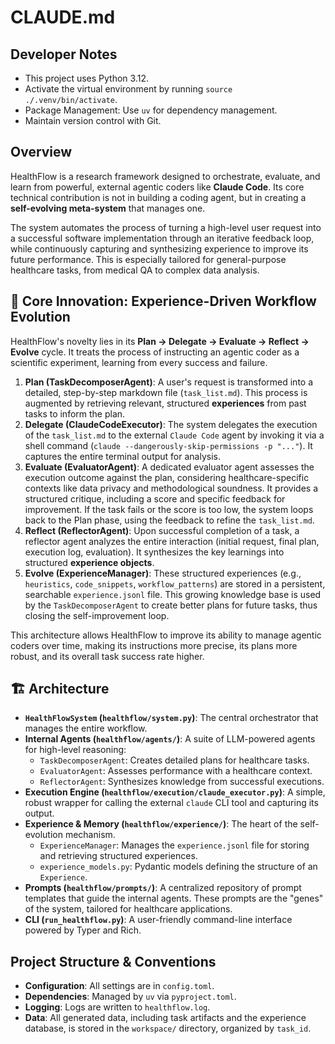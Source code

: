 # CLAUDE.md

## Developer Notes
*   This project uses Python 3.12.
*   Activate the virtual environment by running `source ./.venv/bin/activate`.
*   Package Management: Use `uv` for dependency management.
*   Maintain version control with Git.

## Overview

HealthFlow is a research framework designed to orchestrate, evaluate, and learn from powerful, external agentic coders like **Claude Code**. Its core technical contribution is not in building a coding agent, but in creating a **self-evolving meta-system** that manages one.

The system automates the process of turning a high-level user request into a successful software implementation through an iterative feedback loop, while continuously capturing and synthesizing experience to improve its future performance. This is especially tailored for general-purpose healthcare tasks, from medical QA to complex data analysis.

## 🌟 Core Innovation: Experience-Driven Workflow Evolution

HealthFlow's novelty lies in its **Plan -> Delegate -> Evaluate -> Reflect -> Evolve** cycle. It treats the process of instructing an agentic coder as a scientific experiment, learning from every success and failure.

1.  **Plan (TaskDecomposerAgent)**: A user's request is transformed into a detailed, step-by-step markdown file (`task_list.md`). This process is augmented by retrieving relevant, structured **experiences** from past tasks to inform the plan.
2.  **Delegate (ClaudeCodeExecutor)**: The system delegates the execution of the `task_list.md` to the external `Claude Code` agent by invoking it via a shell command (`claude --dangerously-skip-permissions -p "..."`). It captures the entire terminal output for analysis.
3.  **Evaluate (EvaluatorAgent)**: A dedicated evaluator agent assesses the execution outcome against the plan, considering healthcare-specific contexts like data privacy and methodological soundness. It provides a structured critique, including a score and specific feedback for improvement. If the task fails or the score is too low, the system loops back to the Plan phase, using the feedback to refine the `task_list.md`.
4.  **Reflect (ReflectorAgent)**: Upon successful completion of a task, a reflector agent analyzes the entire interaction (initial request, final plan, execution log, evaluation). It synthesizes the key learnings into structured **experience objects**.
5.  **Evolve (ExperienceManager)**: These structured experiences (e.g., `heuristics`, `code_snippets`, `workflow_patterns`) are stored in a persistent, searchable `experience.jsonl` file. This growing knowledge base is used by the `TaskDecomposerAgent` to create better plans for future tasks, thus closing the self-improvement loop.

This architecture allows HealthFlow to improve its ability to manage agentic coders over time, making its instructions more precise, its plans more robust, and its overall task success rate higher.

## 🏗️ Architecture

*   **`HealthFlowSystem` (`healthflow/system.py`)**: The central orchestrator that manages the entire workflow.
*   **Internal Agents (`healthflow/agents/`)**: A suite of LLM-powered agents for high-level reasoning:
    *   `TaskDecomposerAgent`: Creates detailed plans for healthcare tasks.
    *   `EvaluatorAgent`: Assesses performance with a healthcare context.
    *   `ReflectorAgent`: Synthesizes knowledge from successful executions.
*   **Execution Engine (`healthflow/execution/claude_executor.py`)**: A simple, robust wrapper for calling the external `claude` CLI tool and capturing its output.
*   **Experience & Memory (`healthflow/experience/`)**: The heart of the self-evolution mechanism.
    *   `ExperienceManager`: Manages the `experience.jsonl` file for storing and retrieving structured experiences.
    *   `experience_models.py`: Pydantic models defining the structure of an `Experience`.
*   **Prompts (`healthflow/prompts/`)**: A centralized repository of prompt templates that guide the internal agents. These prompts are the "genes" of the system, tailored for healthcare applications.
*   **CLI (`run_healthflow.py`)**: A user-friendly command-line interface powered by Typer and Rich.

## Project Structure & Conventions

*   **Configuration**: All settings are in `config.toml`.
*   **Dependencies**: Managed by `uv` via `pyproject.toml`.
*   **Logging**: Logs are written to `healthflow.log`.
*   **Data**: All generated data, including task artifacts and the experience database, is stored in the `workspace/` directory, organized by `task_id`.